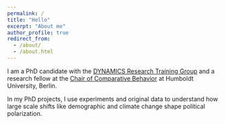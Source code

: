 ```yaml
---
permalink: /
title: "Hello"
excerpt: "About me"
author_profile: true
redirect_from: 
  - /about/
  - /about.html
---
```



I am a PhD candidate with the [DYNAMICS Research Training Group](https://www.sowi.hu-berlin.de/en/dynamics) and a research fellow at the [Chair of Comparative Behavior](https://www.sowi.hu-berlin.de/en/lehrbereiche-en/comparative-political-behavior/team/tim-wappenhans) at Humboldt University, Berlin.
 
In my PhD projects, I use experiments and original data to understand how large scale shifts like demographic and climate change shape political polarization.




